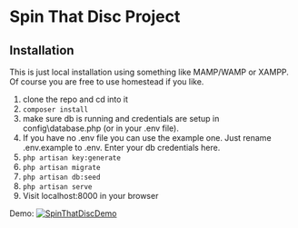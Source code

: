 # Spin That Disc Project

## Installation

This is just local installation using something like MAMP/WAMP or XAMPP. Of course you are free to use homestead if you like.

1. clone the repo and cd into it
1. `composer install`
1. make sure db is running and credentials are setup in config\database.php (or in your .env file).
1. If you have no .env file you can use the example one. Just rename .env.example to .env. Enter your db credentials here.
1. `php artisan key:generate`
1. `php artisan migrate`
1. `php artisan db:seed`
1. `php artisan serve`
1. Visit localhost:8000 in your browser

Demo:
[![SpinThatDiscDemo](https://img.youtube.com/vi/HJW-oESZhUA/0.jpg)](https://www.youtube.com/watch?v=HJW-oESZhUA)
